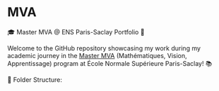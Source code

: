 # MVA
🎓 Master MVA @ ENS Paris-Saclay Portfolio 🚀

Welcome to the GitHub repository showcasing my work during my academic journey in the [Master MVA](https://www.master-mva.com) (Mathématiques, Vision, Apprentissage) program at École Normale Supérieure Paris-Saclay! 📚

📂 Folder Structure:
